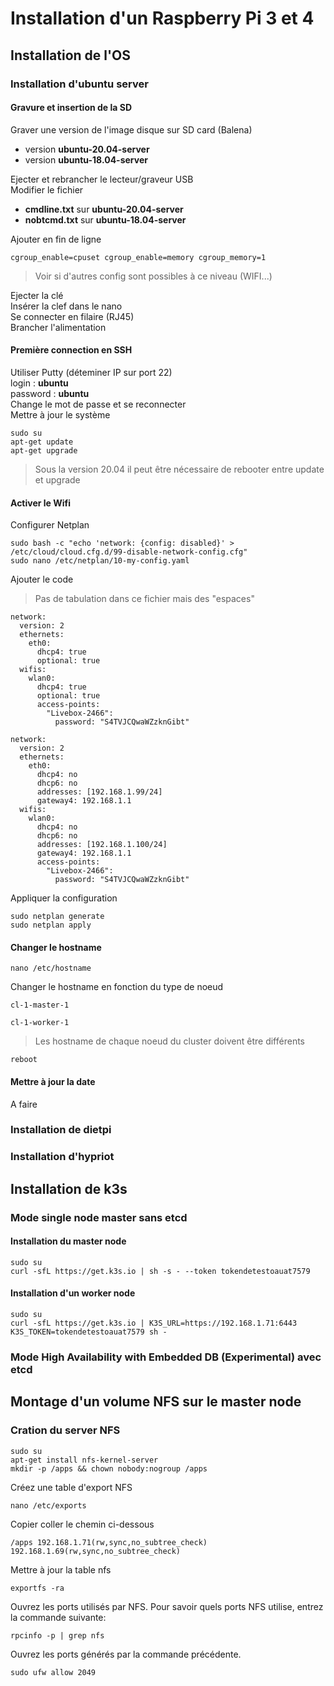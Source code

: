 # Installation d'un Raspberry Pi 3 et 4
## Installation de l'OS
### Installation d'ubuntu server
#### Gravure et insertion de la SD
Graver une version de l'image disque sur SD card (Balena)
* version __ubuntu-20.04-server__
* version __ubuntu-18.04-server__

Ejecter et rebrancher le lecteur/graveur USB  
Modifier le fichier
* __cmdline.txt__ sur __ubuntu-20.04-server__
* __nobtcmd.txt__ sur __ubuntu-18.04-server__

Ajouter en fin de ligne
<pre><code>cgroup_enable=cpuset cgroup_enable=memory cgroup_memory=1
</code></pre>

>Voir si d'autres config sont possibles à ce niveau (WIFI...)

Ejecter la clé  
Insérer la clef dans le nano  
Se connecter en filaire (RJ45)  
Brancher l'alimentation
#### Première connection en SSH
Utiliser Putty (déteminer IP sur port 22)  
login : __ubuntu__  
password : __ubuntu__  
Change le mot de passe et se reconnecter  
Mettre à jour le système
<pre><code>sudo su
apt-get update
apt-get upgrade
</code></pre>

> Sous la version 20.04 il peut être nécessaire de rebooter entre update et upgrade

#### Activer le Wifi
Configurer Netplan  
<pre><code>sudo bash -c "echo 'network: {config: disabled}' > /etc/cloud/cloud.cfg.d/99-disable-network-config.cfg"
sudo nano /etc/netplan/10-my-config.yaml
</code></pre>
Ajouter le code  

>Pas de tabulation dans ce fichier mais des "espaces"

<pre><code>network:
  version: 2
  ethernets:
    eth0:
      dhcp4: true
      optional: true
  wifis:
    wlan0:
      dhcp4: true
      optional: true
      access-points:
        "Livebox-2466":
          password: "S4TVJCQwaWZzknGibt"
</code></pre>

<pre><code>network:
  version: 2
  ethernets:
    eth0:
      dhcp4: no
      dhcp6: no
      addresses: [192.168.1.99/24]
      gateway4: 192.168.1.1
  wifis:
    wlan0:
      dhcp4: no
      dhcp6: no
      addresses: [192.168.1.100/24]
      gateway4: 192.168.1.1
      access-points:
        "Livebox-2466":
          password: "S4TVJCQwaWZzknGibt"
</code></pre>


Appliquer la configuration  
<pre><code>sudo netplan generate
sudo netplan apply
</code></pre>
#### Changer le hostname
<pre><code>nano /etc/hostname
</code></pre>
Changer le hostname en fonction du type de noeud
<pre><code>cl-1-master-1
</code></pre>
<pre><code>cl-1-worker-1
</code></pre>

>Les hostname de chaque noeud du cluster doivent être différents

<pre><code>reboot
</code></pre>

#### Mettre à jour la date
A faire
### Installation de dietpi
### Installation d'hypriot

## Installation de k3s
### Mode single node master sans etcd
#### Installation du master node
<pre><code>sudo su
curl -sfL https://get.k3s.io | sh -s - --token tokendetestoauat7579
</code></pre>
#### Installation d'un worker node
<pre><code>sudo su
curl -sfL https://get.k3s.io | K3S_URL=https://192.168.1.71:6443 K3S_TOKEN=tokendetestoauat7579 sh -
</code></pre>
### Mode High Availability with Embedded DB (Experimental) avec etcd

## Montage d'un volume NFS sur le master node
### Cration du server NFS
<pre><code>sudo su
apt-get install nfs-kernel-server
mkdir -p /apps && chown nobody:nogroup /apps
</code></pre>
Créez une table d'export NFS
<pre><code>nano /etc/exports
</code></pre>
Copier coller le chemin ci-dessous
<pre><code>/apps 192.168.1.71(rw,sync,no_subtree_check) 192.168.1.69(rw,sync,no_subtree_check)
</code></pre>
Mettre à jour la table nfs
<pre><code>exportfs -ra
</code></pre>
Ouvrez les ports utilisés par NFS.
Pour savoir quels ports NFS utilise, entrez la commande suivante:
<pre><code>rpcinfo -p | grep nfs
</code></pre>
Ouvrez les ports générés par la commande précédente.
<pre><code>sudo ufw allow 2049
</code></pre>
